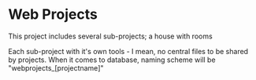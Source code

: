 # Web Projects
This project includes several sub-projects; a house with rooms

Each sub-project with it's own tools - I mean, no central files to be shared by projects. When it comes to database, naming scheme will be "webprojects_[projectname]"
